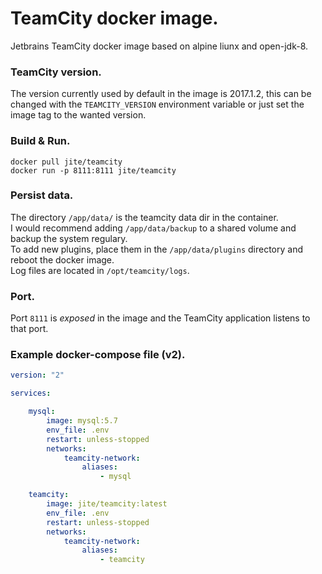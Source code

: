 # TeamCity docker image.
Jetbrains TeamCity docker image based on alpine liunx and open-jdk-8.  

### TeamCity version.
The version currently used by default in the image is 2017.1.2, this can be changed with the `TEAMCITY_VERSION` environment variable or just set the image tag to the wanted version.  

### Build & Run.
```
docker pull jite/teamcity
docker run -p 8111:8111 jite/teamcity
```

### Persist data.
The directory `/app/data/` is the teamcity data dir in the container.  
I would recommend adding `/app/data/backup` to a shared volume and backup the system regulary.  
To add new plugins, place them in the `/app/data/plugins` directory and reboot the docker image.  
Log files are located in `/opt/teamcity/logs`.   

### Port.
Port `8111` is *exposed* in the image and the TeamCity application listens to that port.

### Example docker-compose file (v2).

```yml
version: "2"

services:

    mysql:
        image: mysql:5.7
        env_file: .env
        restart: unless-stopped
        networks:
            teamcity-network:
                aliases:
                    - mysql

    teamcity:
        image: jite/teamcity:latest
        env_file: .env
        restart: unless-stopped
        networks:
            teamcity-network:
                aliases:
                    - teamcity
```